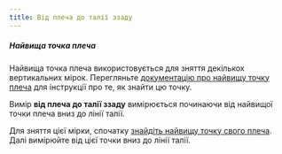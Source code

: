 ```yaml
---
title: Від плеча до талії ззаду
---
```


<Note>

##### Найвища точка плеча

Найвища точка плеча використовується для зняття декількох вертикальних мірок.
Перегляньте [документацію про найвищу точку плеча](/docs/measurements/hps/) для інструкції про те, як знайти цю точку.

</Note>

Вимір **від плеча до талії ззаду** вимірюється починаючи від найвищої точки плеча вниз до лінії талії.

Для зняття цієї мірки, спочатку [знайдіть найвищу точку свого плеча](/docs/measurements/hps/). Далі вимірюйте від цієї точки вниз до лінії талії.
<MeasieImage />
